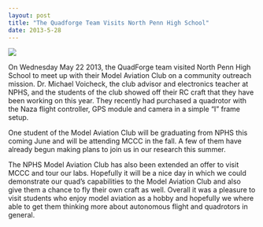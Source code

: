 ```yaml
---
layout: post
title: "The Quadforge Team Visits North Penn High School"
date: 2013-5-28
---
```


<img src="Quadforge at NPHS.jpg"/>

On Wednesday May 22 2013, the QuadForge team visited North Penn High School to meet up with their Model Aviation Club on a community outreach mission. Dr. Michael Voicheck, the club advisor and electronics teacher at NPHS, and the students of the club showed off their RC craft that they have been working on this year. They recently had purchased a quadrotor with the Naza flight controller, GPS module and camera in a simple “I” frame setup.

One student of the Model Aviation Club will be graduating from NPHS this coming June and will be attending MCCC in the fall. A few of them have already begun making plans to join us in our research this summer.

The NPHS Model Aviation Club has also been extended an offer to visit MCCC and tour our labs. Hopefully it will be a nice day in which we could demonstrate our quad’s capabilities to the Model Aviation Club and also give them a chance to fly their own craft as well. Overall it was a pleasure to visit students who enjoy model aviation as a hobby and hopefully we where able to get them thinking more about autonomous flight and quadrotors in general.
